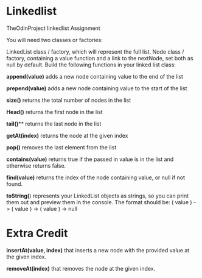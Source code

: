 # Linkedlist
TheOdinProject linkedlist Assignment

You will need two classes or factories:

LinkedList class / factory, which will represent the full list.
Node class / factory, containing a value function and a link to the nextNode, set both as null by default.
Build the following functions in your linked list class:

**append(value)** adds a new node containing value to the end of the list

**prepend(value)** adds a new node containing value to the start of the list

**size()** returns the total number of nodes in the list

**Head()** returns the first node in the list

**tail()**** returns the last node in the list

**getAt(index)** returns the node at the given index

**pop()** removes the last element from the list

**contains(value)** returns true if the passed in value is in the list and otherwise returns false.

**find(value)** returns the index of the node containing value, or null if not found.

**toString(**) represents your LinkedList objects as strings, so you can print them out and preview them in the console. The format should be: ( value ) -> ( value ) -> ( value ) -> null
# Extra Credit
**insertAt(value, index)** that inserts a new node with the provided value at the given index.

**removeAt(index)** that removes the node at the given index.
